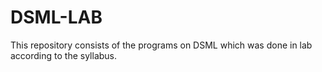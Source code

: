# DSML-LAB
This repository consists of the programs on DSML which was done in lab according to the syllabus.

